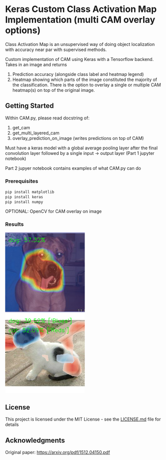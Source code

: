 # Keras Custom Class Activation Map Implementation (multi CAM overlay options)

Class Activation Map is an unsupervised way of doing object localization with accuracy near par with supervised methods.

Custom implementation of CAM using Keras with a Tensorflow backend. Takes in an image and returns
1. Prediction accuracy (alongside class label and heatmap legend)
2. Heatmap showing which parts of the image constituted the majority of the classification. There is the option to overlay a single or multiple CAM heatmap(s) on top of the original image.

## Getting Started

Within CAM.py, please read docstring of:
1. get_cam
2. get_multi_layered_cam
3. overlay_prediction_on_image (writes predictions on top of CAM)

Must have a keras model with a global average pooling layer after the final convolution layer followed by a single input -> output layer (Part 1 jupyter notebook)

Part 2 jupyer notebook contains examples of what CAM.py can do

### Prerequisites

```
pip install matplotlib
pip install keras
pip install numpy
```

OPTIONAL: OpenCV for CAM overlay on image

### Results

![Alt text](overlay_img_demo.png?raw=true "Single CAM Overlay")
![Alt text](multi_overlay_img_demo.png?raw=true "Multi CAM Overlay")

## License

This project is licensed under the MIT License - see the [LICENSE.md](LICENSE.md) file for details

## Acknowledgments

Original paper: https://arxiv.org/pdf/1512.04150.pdf
